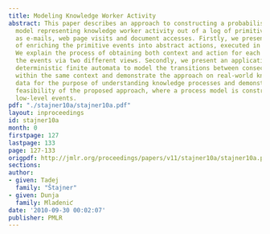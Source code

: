 ```yaml
---
title: Modeling Knowledge Worker Activity
abstract: This paper describes an approach to constructing a probabilistic process
  model representing knowledge worker activity out of a log of primitive events, such
  as e-mails, web page visits and document accesses. Firstly, we present the process
  of enriching the primitive events into abstract actions, executed in different contexts.
  We explain the process of obtaining both context and action for each event by clustering
  the events via two different views. Secondly, we present an application of probabilistic
  deterministic finite automata to model the transitions between consecutive actions
  within the same context and demonstrate the approach on real-world knowledge worker
  data for the purpose of understanding knowledge processes and demonstrating the
  feasibility of the proposed approach, where a process model is constructed out of
  low-level events.
pdf: "./stajner10a/stajner10a.pdf"
layout: inproceedings
id: stajner10a
month: 0
firstpage: 127
lastpage: 133
page: 127-133
origpdf: http://jmlr.org/proceedings/papers/v11/stajner10a/stajner10a.pdf
sections: 
author:
- given: Tadej
  family: "Štajner"
- given: Dunja
  family: Mladeniƈ
date: '2010-09-30 00:02:07'
publisher: PMLR
---
```

